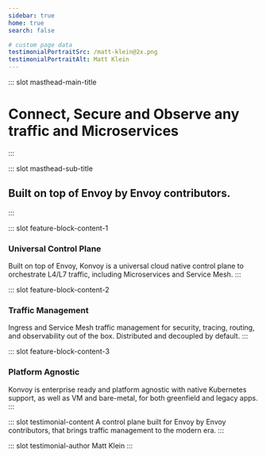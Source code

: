 ```yaml
---
sidebar: true
home: true
search: false

# custom page data
testimonialPortraitSrc: /matt-klein@2x.png
testimonialPortraitAlt: Matt Klein
---
```


<!-- page masthead -->

::: slot masthead-main-title
# Connect, Secure and Observe any traffic and Microservices
:::

::: slot masthead-sub-title
## Built on top of Envoy by Envoy contributors.
:::

<!-- feature blocks -->

::: slot feature-block-content-1
### Universal Control Plane
Built on top of Envoy, Konvoy is a universal cloud native control plane to
orchestrate L4/L7 traffic, including Microservices and Service Mesh.
:::

::: slot feature-block-content-2
### Traffic Management
Ingress and Service Mesh traffic management for security, tracing, routing,
and observability out of the box. Distributed and decoupled by default.
:::

::: slot feature-block-content-3
### Platform Agnostic
Konvoy is enterprise ready and platform agnostic with native Kubernetes support,
as well as VM and bare-metal, for both greenfield and legacy apps.
:::

<!-- testimonial -->

::: slot testimonial-content
A control plane built for Envoy by Envoy contributors, that brings traffic management
to the modern era.
:::

::: slot testimonial-author
Matt Klein
:::